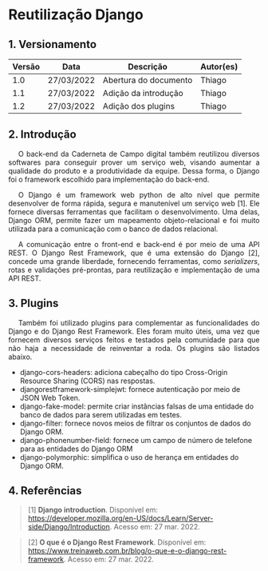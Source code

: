 # Reutilização Django

## 1. Versionamento

| Versão | Data       | Descrição                                  | Autor(es)                 |
| ------ | ---------- | ------------------------------------------ | ------------------------- |
| 1.0    | 27/03/2022 | Abertura do documento                      | Thiago                    |
| 1.1    | 27/03/2022 | Adição da introdução                       | Thiago                    |
| 1.2    | 27/03/2022 | Adição dos plugins                         | Thiago                    |

## 2. Introdução

<p align="justify" style="text-indent: 20px">O back-end da Caderneta de Campo digital também reutilizou diversos softwares para conseguir prover um serviço web, visando aumentar a qualidade do produto e a produtividade da equipe. Dessa forma, o Django foi o framework escolhido para implementação do back-end.</p>

<p align="justify" style="text-indent: 20px">O Django é um framework web python de alto nível que permite desenvolver de forma rápida, segura e manutenível um serviço web [1]. Ele fornece diversas ferramentas que facilitam o desenvolvimento. Uma delas, Django ORM, permite fazer um mapeamento objeto-relacional e foi muito utilizada para a comunicação com o banco de dados relacional.</p>

<p align="justify" style="text-indent: 20px">A comunicação entre o front-end e back-end é por meio de uma API REST. O Django Rest Framework, que é uma extensão do Django [2], concede uma grande liberdade, fornecendo ferramentas, como <i>serializers</i>, rotas e validações pré-prontas, para reutilização e implementação de uma API REST.</p>

## 3. Plugins

<p align="justify" style="text-indent: 20px">Também foi utilizado plugins para complementar as funcionalidades do Django e do Django Rest Framework. Eles foram muito úteis, uma vez que fornecem diversos serviços feitos e testados pela comunidade para que não haja a necessidade de reinventar a roda. Os plugins são listados abaixo.</p>

- django-cors-headers: adiciona cabeçalho do tipo Cross-Origin Resource Sharing</i> (CORS) nas respostas.
- djangorestframework-simplejwt: fornece autenticação por meio de JSON Web Token.
- django-fake-model: permite criar instâncias falsas de uma entidade do banco de dados para serem utilizadas em testes.
- django-filter: fornece novos meios de filtrar os conjuntos de dados do Django ORM.
- django-phonenumber-field: fornece um campo de número de telefone para as entidades do Django ORM
- django-polymorphic: simplifica o uso de herança em entidades do Django ORM.

## 4. Referências

> [1] **Django introduction**. Disponível em: <a href="https://developer.mozilla.org/en-US/docs/Learn/Server-side/Django/Introduction">https://developer.mozilla.org/en-US/docs/Learn/Server-side/Django/Introduction</a>. Acesso em: 27 mar. 2022.

> [2] **O que é o Django Rest Framework**. Disponível em: <a href="https://www.treinaweb.com.br/blog/o-que-e-o-django-rest-framework">https://www.treinaweb.com.br/blog/o-que-e-o-django-rest-framework</a>. Acesso em: 27 mar. 2022.
